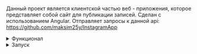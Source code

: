 Данный проект является клиентской частью веб - приложения, которое представляет собой сайт для публикации записей. Сделан с использованием Angular. Отправляет запросы к данной api: https://github.com/maksim25y/InstagramApp

<details><summary>Функционал</summary>
При переходе по адресу /register происходит переход к форме регистрации
  
![image](https://github.com/maksim25y/clientApp/assets/131711956/7726eb70-2b44-4879-9487-1b81babf9d80)
После ввода корректных данных появляется возможность нажатия на кнопку для завершения регистрации

![image](https://github.com/maksim25y/clientApp/assets/131711956/4201d194-ccf8-4a5f-9bb4-f151c80037ce)
При переходе по адресу /login происходит переход к форме входа в аккаунт

![image](https://github.com/maksim25y/clientApp/assets/131711956/47b46851-ff20-4366-8bb9-79f6946486e5)
После входа в аккаунт появляется иконка пользователя, нажав на кнопку Profile можно перейти в свой профиль, нажав на кнопку Logout вы выходите из аккаунта

![image](https://github.com/maksim25y/clientApp/assets/131711956/c95cf93a-2797-4edd-913f-9555ba388f75)

При переходе в профиль показывается основаня информация о вашем профиле

![image](https://github.com/maksim25y/clientApp/assets/131711956/cc44c6e5-71cb-433a-b8a4-11c470c4406d)
Можно сменить аватарку, имя, фамилию, добавить описание профиля, добавить записи, удалить существующие записи, удалить комментарии, оставленные к вашим записям.

![image](https://github.com/maksim25y/clientApp/assets/131711956/1786cbfe-ec84-45a4-ad83-1422c9a55a54)
Форма создания записи:

![image](https://github.com/maksim25y/ShopApp/assets/131711956/f84c4849-a5cf-4f9f-a67c-dd46cda8316f)
Созданная запись:

![image](https://github.com/maksim25y/ShopApp/assets/131711956/009d060a-76b4-40a3-8e43-e17229d6b620)

При переходе по адресу /main появляются все записи, вы можете поставить лайк, убрать лайк, оставить комментарий:

![image](https://github.com/maksim25y/clientApp/assets/131711956/5f07ed26-7cd3-4302-928b-804cc30e8c70)

Запись после лайк и комментария:
![image](https://github.com/maksim25y/clientApp/assets/131711956/46c4b633-325c-41ca-9ee0-93cb48fb0ecd)

</details>

</details>
<details><summary>Запуск</summary>
Для того, чтобы запустить необходимо проделать следующие шаги на Windows, установите [Git Bash](https://git-scm.com/)

1. Склонируйте репозиторий

```shell
git clone git@github.com:maksim25y/clientApp.git
```

2. Скачайте и установите Docker

Скачать и найти инструкцию по установке вы можете на официальном сайте [Docker](https://www.docker.com)

3. Запустите сайт в Docker

Для этого откройте терминал и перейдите в папку репозитория

```shell
cd clientApp
```

Далее введите команду

```shell
docker-compose up --build
```
Готово! Клиент запущен.

Чтобы остановить работу контейнеров, в терминале, откуда вы запускали docker-compose нажмите Ctrl+C (Control + C для Mac)
</details>
